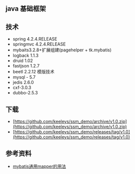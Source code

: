 ##  java 基础框架

## 技术
* spring 4.2.4.RELEASE
* springmvc 4.2.4.RELEASE
* mybaits3.2.8+扩展组建(pagehelper + tk.mybatis)
* logback 1.1.3
* druid 1.02
* fastjson 1.2.7
* beetl 2.2.12 模版技术
* mysql - 5.7
* jedis 2.6.0
* cxf-3.0.3
* dubbo-2.5.3
## 下载
* [https://github.com/keeleys/ssm_demo/archive/v1.0.zip](https://github.com/keeleys/ssm_demo/archive/v1.0.zip)
* [https://github.com/keeleys/ssm_demo/releases/tag/v1.0](https://github.com/keeleys/ssm_demo/releases/tag/v1.0)

## 参考资料

* [mybatis通用mapper的用法](https://github.com/abel533/Mapper)